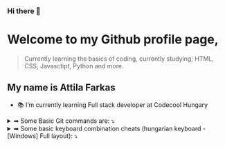 ### Hi there 👋

# Welcome to my Github profile page,
> Currently learning the basics of coding, currently studying; HTML, CSS, Javasctipt, Python and more.

## My name is Attila Farkas

- 📚 I’m currently learning Full stack developer at Codecool Hungary


<details>
<summary> ➡ Some Basic Git commands are: ⤵ </summary>


```
    ♦️  git status

    ♦️  git add

    ♦️  git commit

    ♦️  git push
```


</details>

<details>

<summary> ➡ Some basic keyboard combination cheats (hungarian keyboard -[Windows] Full layout): ⤵ </summary>

```

    ▶   Brackets    "()", "[]", "{}", "<>";

    🔸  Shift+8, Shift+9
    🔹  Round brackets: ()

    🔸  Altgr+F, Altgr+G
    🔹  Square brackets: []

    🔸  Altgr+B, Altgr+N
    🔹  Curly brackets: {}

    🔸  Altgr+Í, Altgr+Y
    🔹  Angle brackets or chevrons: <>


    ▶   Quoatation marks    (' '), (" "), (` `);

    🔸  Shift+1
    🔹  Single quote: ' '

    🔸  Shift+2
    🔹  Double quote: " "

    🔸  Altgr+7
    🔹  Backtick: ` `


    ▶   Slashes and bar "/", "\", "|";

    🔸  Shift+6
    🔹  Slash: /

    🔸  Altgr+Q
    🔹  Backslash: \

    🔸  Altgr+W
    🔹  Bar: |


    ▶   All the other neccessary characters:    "~", "!", "?", "@", "#", "%", "$", "&", 
                                                "*", "-", "_", "+", "=", ":", ";", ".", ",";
    🔸  Altgr+1
    🔹  Tidle: "~"

    🔸  Shift+4
    🔹  Exclamation mark: "!"

    🔸  Shift+,
    🔹  Question mark: "?"

    🔸  Altgr+V
    🔹  At: "@"

    🔸  Altgr+X
    🔹  Hash: "#"

    🔸  Shift+5
    🔹  Percent: "%"

    🔸  Altgr+É
    🔹  Dollar Sign: "$"

    🔸  Altgr+C
    🔹  Ampersand: "&"

    🔸  Altgr+(-)
    🔹  Asterisk: "*"

    🔸  -
    🔹  Dash: "-"

    🔸  Shift+(-)
    🔹  Underscore: "_"

    🔸  Shift+3
    🔹  Plus: "+"

    🔸  Shift+7
    🔹  Equal: "="

    🔸  Shift+.
    🔹  Colon: ":"

    🔸  Shift+,
    🔹  Semicolon: ";"

    🔸  .
    🔹  Dot: "."

    🔸  ,
    🔹  Comma: ","

```

</details>




<!--
**fakecrash1/fakecrash1** is a ✨ _special_ ✨ repository because its `README.md` (this file) appears on your GitHub profile.

Here are some ideas to get you started:

- 🔭 I’m currently working on ...
- 🌱 I’m currently learning ...
- 👯 I’m looking to collaborate on ...
- 🤔 I’m looking for help with ...
- 💬 Ask me about ...
- 📫 How to reach me: ...
- 😄 Pronouns: ...
- ⚡ Fun fact: ...
-->
